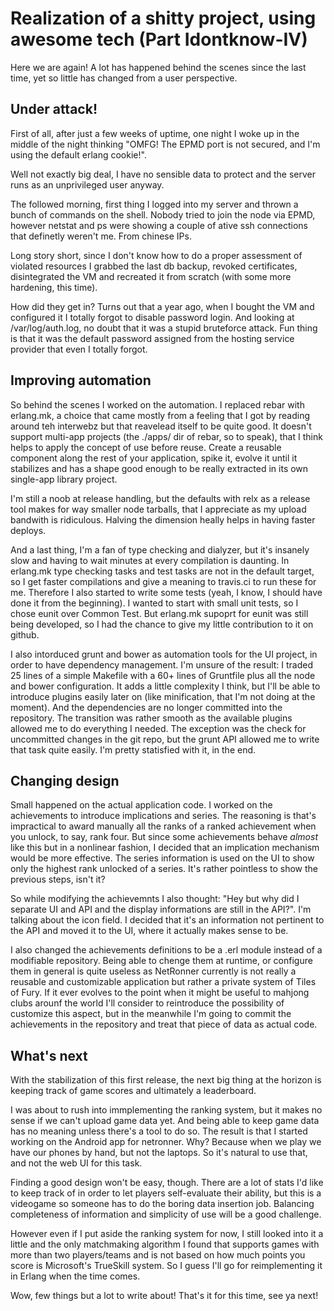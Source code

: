 # Realization of a shitty project, using awesome tech (Part Idontknow-IV)

Here we are again! A lot has happened behind the scenes since the last time, yet so little has changed from a user perspective.

## Under attack!

First of all, after just a few weeks of uptime, one night I woke up in the middle of the night thinking "OMFG! The EPMD port is not secured, and I'm using the default erlang cookie!".

Well not exactly big deal, I have no sensible data to protect and the server runs as an unprivileged user anyway.

The followed morning, first thing I logged into my server and thrown a bunch of commands on the shell. Nobody tried to join the node via EPMD, however netstat and ps were showing a couple of ative ssh connections that definetly weren't me. From chinese IPs.

Long story short, since I don't know how to do a proper assessment of violated resources I grabbed the last db backup, revoked certificates, disintegrated the VM and recreated it from scratch (with some more hardening, this time).

How did they get in? Turns out that a year ago, when I bought the VM and configured it I totally forgot to disable password login. And looking at /var/log/auth.log, no doubt that it was a stupid bruteforce attack. Fun thing is that it was the default password assigned from the hosting service provider that even I totally forgot.

## Improving automation

So behind the scenes I worked on the automation. I replaced rebar with erlang.mk, a choice that came mostly from a feeling that I got by reading around teh interwebz but that reavelead itself to be quite good. It doesn't support multi-app projects (the ./apps/ dir of rebar, so to speak), that I think helps to apply the concept of use before reuse. Create a reusable component along the rest of your application, spike it, evolve it until it stabilizes and has a shape good enough to be really extracted in its own single-app library project.

I'm still a noob at release handling, but the defaults with relx as a release tool makes for way smaller node tarballs, that I appreciate as my upload bandwith is ridiculous. Halving the dimension heally helps in having faster deploys.

And a last thing, I'm a fan of type checking and dialyzer, but it's insanely slow and having to wait minutes at every compilation is daunting. In erlang.mk type checking tasks and test tasks are not in the default target, so I get faster compilations and give a meaning to travis.ci to run these for me. Therefore I also started to write some tests (yeah, I know, I should have done it from the beginning). I wanted to start with small unit tests, so I chose eunit over Common Test. But erlang.mk supoprt for eunit was still being developed, so I had the chance to give my little contribution to it on github. 

I also intorduced grunt and bower as automation tools for the UI project, in order to have dependency management. I'm unsure of the result: I traded 25 lines of a simple Makefile with a 60+ lines of Gruntfile plus all the node and bower configuration. It adds a little complexity I think, but I'll be able to introduce plugins easily later on (like minification, that I'm not doing at the moment). And the dependencies are no longer committed into the repository. The transition was rather smooth as the available plugins allowed me to do everything I needed. The exception was the check for uncommitted changes in the git repo, but the grunt API allowed me to write that task quite easily. I'm pretty statisfied with it, in the end.

## Changing design

Small happened on the actual application code. I worked on the achievements to introduce implications and series. The reasoning is that's impractical to award manually all the ranks of a ranked achievement when you unlock, to say, rank four. But since some achievements behave *almost* like this but in a nonlinear fashion, I decided that an implication mechanism would be more effective. The series information is used on the UI to show only the highest rank unlocked of a series. It's rather pointless to show the previous steps, isn't it?

So while modifying the achievemnts I also thought: "Hey but why did I separate UI and API and the display informations are still in the API?". I'm talking about the icon field. I decided that it's an information not pertinent to the API and moved it to the UI, where it actually makes sense to be.

I also changed the achievements definitions to be a .erl module instead of a modifiable repository. Being able to chenge them at runtime, or configure them in general is quite useless as NetRonner currently is not really a reusable and customizable application but rather a private system of Tiles of Fury. If it ever evolves to the point when it might be useful to mahjong clubs arounf the world I'll consider to reintroduce the possibility of customize this aspect, but in the meanwhile I'm going to commit the achievements in the repository and treat that piece of data as actual code.

## What's next

With the stabilization of this first release, the next big thing at the horizon is keeping track of game scores and ultimately a leaderboard.

I was about to rush into immplementing the ranking system, but it makes no sense if we can't upload game data yet. And being able to keep game data has no meaning unless there's a tool to do so. The result is that I started working on the Android app for netronner. Why? Because when we play we have our phones by hand, but not the laptops. So it's natural to use that, and not the web UI for this task.

Finding a good design won't be easy, though. There are a lot of stats I'd like to keep track of in order to let players self-evaluate their ability, but this is a videogame so someone has to do the boring data insertion job. Balancing completeness of information and simplicity of use will be a good challenge.

However even if I put aside the ranking system for now, I still looked into it a little and the only matchmaking algorithm I found that supports games with more than two players/teams and is not based on how much points you score is Microsoft's TrueSkill system. So I guess I'll go for reimplementing it in Erlang when the time comes.

Wow, few things but a lot to write about! That's it for this time, see ya next!